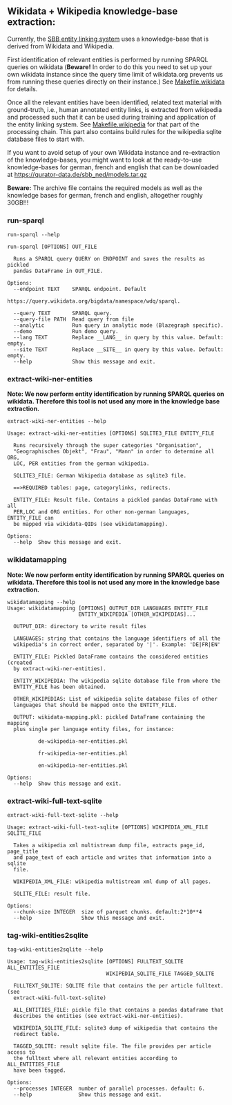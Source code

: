 ## Wikidata + Wikipedia knowledge-base extraction:

Currently, the [SBB entity linking system](https://github.com/qurator-spk/sbb_ned) uses a
knowledge-base that is derived from Wikidata and Wikipedia.

First identification of relevant entities is performed by running SPARQL queries on wikidata 
(**Beware!** In order to do this you need to set up your own wikidata instance since the query time limit 
of wikidata.org prevents us from running these queries directly on their instance.)
See [Makefile.wikidata](Makefile.wikidata) for details.

Once all the relevant entities have been identified, related text material with ground-truth, 
i.e., human annotated entity links, is extracted from wikipedia and processed such that it can be used 
during training and application of the entity linking system.
See [Makefile.wikipedia](Makefile.wikipedia) for that part of the processing chain. 
This part also contains build rules for the wikipedia sqlite database files to start with.

If you want to avoid setup of your own Wikidata instance and re-extraction of the knowledge-bases,
you might want to look at the ready-to-use knowledge-bases for german, french and english that can be downloaded at
https://qurator-data.de/sbb_ned/models.tar.gz 
 
**Beware:** The archive file contains the required models as well as the knowledge bases
for german, french and english, altogether roughly 30GB!!!

 

 

### run-sparql
```
run-sparql --help

run-sparql [OPTIONS] OUT_FILE

  Runs a SPARQL query QUERY on ENDPOINT and saves the results as pickled
  pandas DataFrame in OUT_FILE.

Options:
  --endpoint TEXT    SPARQL endpoint. Default
                     https://query.wikidata.org/bigdata/namespace/wdq/sparql.

  --query TEXT       SPARQL query.
  --query-file PATH  Read query from file
  --analytic         Run query in analytic mode (Blazegraph specific).
  --demo             Run demo query.
  --lang TEXT        Replace __LANG__ in query by this value. Default: empty.
  --site TEXT        Replace __SITE__ in query by this value. Default: empty.
  --help             Show this message and exit.

``` 

### extract-wiki-ner-entities

**Note: We now perform entity identification by running SPARQL queries on wikidata. 
Therefore this tool is not used any more in the knowledge base extraction.** 

```
extract-wiki-ner-entities --help

Usage: extract-wiki-ner-entities [OPTIONS] SQLITE3_FILE ENTITY_FILE

  Runs recursively through the super categories "Organisation",
  "Geographisches Objekt", "Frau", "Mann" in order to determine all ORG,
  LOC, PER entities from the german wikipedia.

  SQLITE3_FILE: German Wikipedia database as sqlite3 file.

  ==>REQUIRED tables: page, categorylinks, redirects.

  ENTITY_FILE: Result file. Contains a pickled pandas DataFrame with all
  PER,LOC and ORG entities. For other non-german languages, ENTITY_FILE can
  be mapped via wikidata-QIDs (see wikidatamapping).

Options:
  --help  Show this message and exit.

```

### wikidatamapping

**Note: We now perform entity identification by running SPARQL queries on wikidata. 
Therefore this tool is not used any more in the knowledge base extraction.** 

```
wikidatamapping --help
Usage: wikidatamapping [OPTIONS] OUTPUT_DIR LANGUAGES ENTITY_FILE
                       ENTITY_WIKIPEDIA [OTHER_WIKIPEDIAS]...

  OUTPUT_DIR: directory to write result files

  LANGUAGES: string that contains the language identifiers of all the
  wikipedia's in correct order, separated by '|'. Example: 'DE|FR|EN'

  ENTITY_FILE: Pickled DataFrame contains the considered entities (created
  by extract-wiki-ner-entities).

  ENTITY_WIKIPEDIA: The wikipedia sqlite database file from where the
  ENTITY_FILE has been obtained.

  OTHER_WIKIPEDIAS: List of wikipedia sqlite database files of other
  languages that should be mapped onto the ENTITY_FILE.

  OUTPUT: wikidata-mapping.pkl: pickled DataFrame containing the mapping
  plus single per language entity files, for instance:

          de-wikipedia-ner-entities.pkl

          fr-wikipedia-ner-entities.pkl

          en-wikipedia-ner-entities.pkl

Options:
  --help  Show this message and exit.

```

### extract-wiki-full-text-sqlite

```
extract-wiki-full-text-sqlite --help

Usage: extract-wiki-full-text-sqlite [OPTIONS] WIKIPEDIA_XML_FILE SQLITE_FILE

  Takes a wikipedia xml multistream dump file, extracts page_id, page_title
  and page_text of each article and writes that information into a sqlite
  file.

  WIKIPEDIA_XML_FILE: wikipedia multistream xml dump of all pages.

  SQLITE_FILE: result file.

Options:
  --chunk-size INTEGER  size of parquet chunks. default:2*10**4
  --help                Show this message and exit.

```

### tag-wiki-entities2sqlite

```
tag-wiki-entities2sqlite --help

Usage: tag-wiki-entities2sqlite [OPTIONS] FULLTEXT_SQLITE ALL_ENTITIES_FILE
                                WIKIPEDIA_SQLITE_FILE TAGGED_SQLITE

  FULLTEXT_SQLITE: SQLITE file that contains the per article fulltext. (see
  extract-wiki-full-text-sqlite)

  ALL_ENTITIES_FILE: pickle file that contains a pandas dataframe that
  describes the entities (see extract-wiki-ner-entities).

  WIKIPEDIA_SQLITE_FILE: sqlite3 dump of wikipedia that contains the
  redirect table.

  TAGGED_SQLITE: result sqlite file. The file provides per article access to
  the fulltext where all relevant entities according to ALL_ENTITIES_FILE
  have been tagged.

Options:
  --processes INTEGER  number of parallel processes. default: 6.
  --help               Show this message and exit.

```
